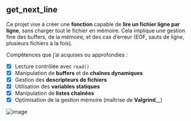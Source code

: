 ## get_next_line

Ce projet vise à créer une **fonction** capable de **lire un fichier ligne par ligne**, sans charger tout le fichier en mémoire.
Cela implique une gestion fine des buffers, de la mémoire, et des cas d’erreur (EOF, sauts de ligne, plusieurs fichiers à la fois).

Compétences que j’ai acquises ou approfondies :
- [x] Lecture contrôlée avec `read()`
- [x] Manipulation de **buffers** et de **chaînes dynamiques**
- [x] Gestion des **descripteurs de fichiers**
- [x] Utilisation des **variables statiques**
- [x] Manipulation de **listes chaînées**
- [x] Optimisation de la gestion mémoire (maîtrise de **Valgrind**__)

![image](https://github.com/user-attachments/assets/a118fa55-517c-4c46-af1b-5c8bd14d03e1)
